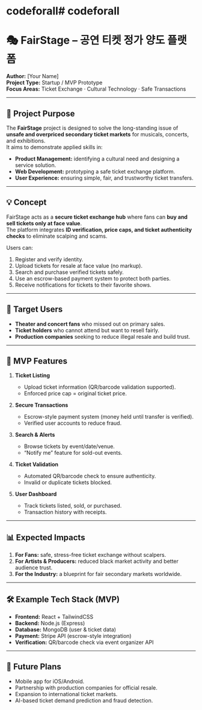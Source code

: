 # codeforall# codeforall
# 🎭 FairStage – 공연 티켓 정가 양도 플랫폼

**Author:** [Your Name]  
**Project Type:** Startup / MVP Prototype  
**Focus Areas:** Ticket Exchange · Cultural Technology · Safe Transactions  

---

## 🎯 Project Purpose

The **FairStage** project is designed to solve the long-standing issue of **unsafe and overpriced secondary ticket markets** for musicals, concerts, and exhibitions.  
It aims to demonstrate applied skills in:

- **Product Management:** identifying a cultural need and designing a service solution.  
- **Web Development:** prototyping a safe ticket exchange platform.  
- **User Experience:** ensuring simple, fair, and trustworthy ticket transfers.  

---

## 💡 Concept

FairStage acts as a **secure ticket exchange hub** where fans can **buy and sell tickets only at face value**.  
The platform integrates **ID verification, price caps, and ticket authenticity checks** to eliminate scalping and scams.  

Users can:  

1. Register and verify identity.  
2. Upload tickets for resale at face value (no markup).  
3. Search and purchase verified tickets safely.  
4. Use an escrow-based payment system to protect both parties.  
5. Receive notifications for tickets to their favorite shows.  

---

## 👥 Target Users

- **Theater and concert fans** who missed out on primary sales.  
- **Ticket holders** who cannot attend but want to resell fairly.  
- **Production companies** seeking to reduce illegal resale and build trust.  

---

## 🚀 MVP Features

1. **Ticket Listing**  
   - Upload ticket information (QR/barcode validation supported).  
   - Enforced price cap = original ticket price.  

2. **Secure Transactions**  
   - Escrow-style payment system (money held until transfer is verified).  
   - Verified user accounts to reduce fraud.  

3. **Search & Alerts**  
   - Browse tickets by event/date/venue.  
   - “Notify me” feature for sold-out events.  

4. **Ticket Validation**  
   - Automated QR/barcode check to ensure authenticity.  
   - Invalid or duplicate tickets blocked.  

5. **User Dashboard**  
   - Track tickets listed, sold, or purchased.  
   - Transaction history with receipts.  

---

## 📊 Expected Impacts

1. **For Fans:** safe, stress-free ticket exchange without scalpers.  
2. **For Artists & Producers:** reduced black market activity and better audience trust.  
3. **For the Industry:** a blueprint for fair secondary markets worldwide.  

---

## 🛠️ Example Tech Stack (MVP)

- **Frontend:** React + TailwindCSS  
- **Backend:** Node.js (Express)  
- **Database:** MongoDB (user & ticket data)  
- **Payment:** Stripe API (escrow-style integration)  
- **Verification:** QR/barcode check via event organizer API  

---

## 📌 Future Plans

- Mobile app for iOS/Android.  
- Partnership with production companies for official resale.  
- Expansion to international ticket markets.  
- AI-based ticket demand prediction and fraud detection.  
